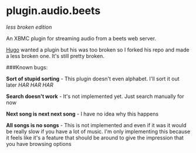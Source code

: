 # plugin.audio.beets
*less broken edition*

An XBMC plugin for streaming audio from a beets web server.

[Hugo](https://github.com/HugoMillwood) wanted a plugin but his was too broken so I forked his repo and made a less broken one. It's still pretty broken.

###Known bugs:

**Sort of stupid sorting** - This plugin doesn't even alphabet. I'll sort it out later *HAR HAR HAR*

**Search doesn't work** - It's not implemented yet. Just search manually for now

**Next song is next next song** - I have no idea why this happens

**All songs is no songs** - This is not implemented and even if it was it would be really slow if you have a lot of music. I'm only implementing this because it feels like it's a feature that should be around to give the impression that you have browsing options
